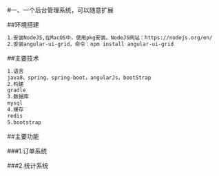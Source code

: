 #一、一个后台管理系统，可以随意扩展

##环境搭建
```markdown
1.安装NodeJS,在MacOS中，使用pkg安装。NodeJS网站：https://nodejs.org/en/
2.安装angular-ui-grid，命令：npm install angular-ui-grid

```

##主要技术
```markdown
1.语言
java8，spring，spring-boot，angularJs，bootStrap
2.构建
gradle
3.数据库
mysql
4.缓存
redis
5.bootstrap
```

##主要功能

###1.订单系统

###2.统计系统


